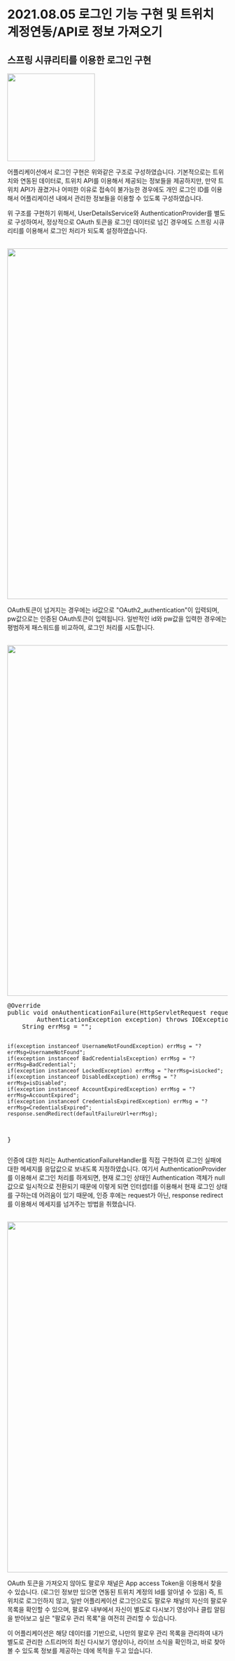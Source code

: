 <h1> 2021.08.05 로그인 기능 구현 및 트위치 계정연동/API로 정보 가져오기</h1>

<h2>스프링 시큐리티를 이용한 로그인 구현</h2>
<img src="https://user-images.githubusercontent.com/61536109/128365422-7bcb22b3-36c7-4b2e-82a7-ac592eaa369d.png" width="200px">
<p>
    어플리케이션에서 로그인 구현은 위와같은 구조로 구성하였습니다.
    기본적으로는 트위치와 연동된 데이터로, 트위치 API를 이용해서 제공되는 정보들을 제공하지만, 만약 트위치 API가 끊겼거나 어떠한 이유로 접속이 불가능한 경우에도 개인 로그인 ID를 이용해서 어플리케이션 내에서 관리한 정보들을 이용할 수 있도록 구성하였습니다.
</p>
<p>
    위 구조를 구현하기 위해서, UserDetailsService와 AuthenticationProvider를 별도로 구성하여서, 정상적으로 OAuth 토큰을 로그인 데이터로 넘긴 경우에도 스프링 시큐리티를 이용해서 로그인 처리가 되도록 설정하였습니다.
</p> </br>
<img src="https://user-images.githubusercontent.com/61536109/128366660-5e13e6e2-1eec-403c-8c02-35bc3dcfa095.png" width="800px">
<p>
    OAuth토큰이 넘겨지는 경우에는 id값으로 "OAuth2_authentication"이 입력되며, pw값으로는 인증된 OAuth토큰이 입력됩니다.
    일반적인 id와 pw값을 입력한 경우에는 평범하게 패스워드를 비교하여, 로그인 처리를 시도합니다.
</p></br>

<img src="https://user-images.githubusercontent.com/61536109/128367644-02f80654-b47d-4ff6-842e-d713b77a7489.png" width="800px">
<pre>
@Override
public void onAuthenticationFailure(HttpServletRequest request, HttpServletResponse response,
        AuthenticationException exception) throws IOException, ServletException {
    String errMsg = "";
    
    if(exception instanceof UsernameNotFoundException) errMsg = "?errMsg=UsernameNotFound";
    if(exception instanceof BadCredentialsException) errMsg = "?errMsg=BadCredential";
    if(exception instanceof LockedException) errMsg = "?errMsg=isLocked";
    if(exception instanceof DisabledException) errMsg = "?errMsg=isDisabled";
    if(exception instanceof AccountExpiredException) errMsg = "?errMsg=AccountExpired";
    if(exception instanceof CredentialsExpiredException) errMsg = "?errMsg=CredentialsExpired";
    response.sendRedirect(defaultFailureUrl+errMsg);
}
</pre>
<p>
    인증에 대한 처리는 AuthenticationFailureHandler를 직접 구현하여 로그인 실패에 대한 메세지를 응답값으로 보내도록 지정하였습니다.
    여기서 AuthenticationProvider를 이용해서 로그인 처리를 하게되면, 현재 로그인 상태인 Authentication 객체가 null값으로 일시적으로 전환되기 때문에 이렇게 되면 인터셉터를 이용해서 현재 로그인 상태를 구하는데 어려움이 있기 때문에, 인증 후에는 request가 아닌, response redirect를 이용해서 메세지를 넘겨주는 방법을 취했습니다.
</p></br>
<img src="https://user-images.githubusercontent.com/61536109/128369834-804f4600-fbfa-448b-a181-c32c3dfc49d2.png" width="800px">
<p>
    OAuth 토큰을 가져오지 않아도 팔로우 채널은 App access Token을 이용해서 찾을 수 있습니다. (로그인 정보만 있으면 연동된 트위치 계정의 Id를 알아낼 수 있음)
    즉, 트위치로 로그인하지 않고, 일반 어플리케이션 로그인으로도 팔로우 채널의 자신의 팔로우 목록을 확인할 수 있으며, 팔로우 내부에서 자신이 별도로 다시보기 영상이나 클립 알림을 받아보고 싶은 "팔로우 관리 목록"을 여전히 관리할 수 있습니다.
</p>
<p>
    이 어플리케이션은 해당 데이터를 기반으로, 나만의 팔로우 관리 목록을 관리하여 내가 별도로 관리한 스트리머의 최신 다시보기 영상이나, 라이브 소식을 확인하고, 바로 찾아볼 수 있도록 정보를 제공하는 데에 목적을 두고 있습니다.
</p>